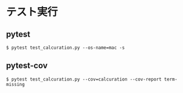 # テスト実行

## pytest

```
$ pytest test_calcuration.py --os-name=mac -s
```

## pytest-cov

```
$ pytest test_calcuration.py --cov=calcuration --cov-report term-missing
```